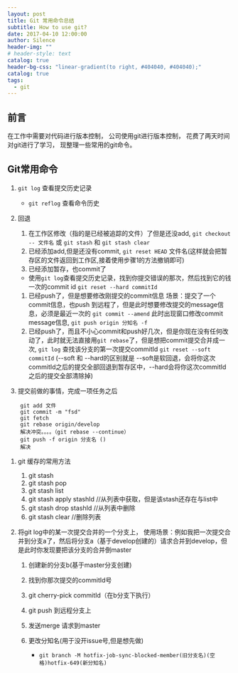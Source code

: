 ```yaml
---
layout: post
title: Git 常用命令总结
subtitle: How to use git?
date: 2017-04-10 12:00:00
author: Silence
header-img: ""
# header-style: text
catalog: true
header-bg-css: "linear-gradient(to right, #404040, #404040);"
catalog: true
tags:
  - git
---
```


## 前言
在工作中需要对代码进行版本控制， 公司使用git进行版本控制， 花费了两天时间对git进行了学习， 现整理一些常用的git命令。

## Git常用命令

1. `git log`  查看提交历史记录
   * `git reflog`  查看命令历史

1. 回退
   1. 在工作区修改（指的是已经被追踪的文件）了但是还没add, `git checkout -- 文件名` 或 `git stash` 和  `git stash clear`
   1. 已经添加add,但是还没有commit, `git reset HEAD` 文件名(这样就会把暂存区的文件返回到工作区,接着使用步骤1的方法撤销即可)
   1. 已经添加暂存，也commit了
     * 使用`git log`查看提交历史记录，找到你提交错误的那次，然后找到它的钱一次的commit id
       `git reset --hard commitId`
   1. 已经push了，但是想要修改刚提交的commit信息
     场景：提交了一个commit信息，也push 到远程了，但是此时想要修改提交的message信息，必须是最近一次的  `git commit --amend` 此时出现窗口修改commit message信息, `git push origin 分知名 -f`
   1. 已经push了，而且不小心commit和push好几次，但是你现在没有任何改动了，此时就无法直接用`git rebase`了，但是想把commit提交合并成一次, `git log` 查找该分支的第一次提交commitId
   `git reset --soft commitId`  (--soft 和 --hard的区别就是 --soft是软回退，会将你这次commitId之后的提交全部回退到暂存区中，--hard会将你这次commitId之后的提交全部清除掉)

1. 提交前做的事情，完成一项任务之后
```git
    git add 文件
    git commit -m "fsd"
    git fetch
    git rebase origin/develop
    解决冲突。。。。（git rebase --continue）
    git push -f origin 分支名 ()
    解决
```

1. git 缓存的常用方法
    1. git stash
    1. git stash pop
    1. git stash list
    1. git stash apply stashId //从列表中获取，但是该stash还存在与list中
    1. git stash drop stashId //从列表中删除
    1. git stash clear  //删除列表

1. 将git log中的某一次提交合并的一个分支上，
    使用场景：例如我把一次提交合并到分支a了，然后将分支a（基于develop创建的）请求合并到develop，但是此时你发现要把该分支的合并倒master
    1. 创建新的分支b(基于master分支创建)
    1. 找到你那次提交的commitId号
    1. git cherry-pick commitId（在b分支下执行）
    1. git push 到远程分支上
    1. 发送merge 请求到master

    1. 更改分知名(用于没开issue号,但是想先做)
       * `git branch -M hotfix-job-sync-blocked-member(旧分支名)(空格)hotfix-649(新分知名)`